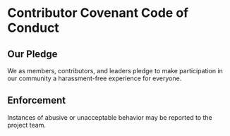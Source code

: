 # Contributor Covenant Code of Conduct

## Our Pledge

We as members, contributors, and leaders pledge to make participation in our community a harassment-free experience for everyone.

## Enforcement

Instances of abusive or unacceptable behavior may be reported to the project team.
